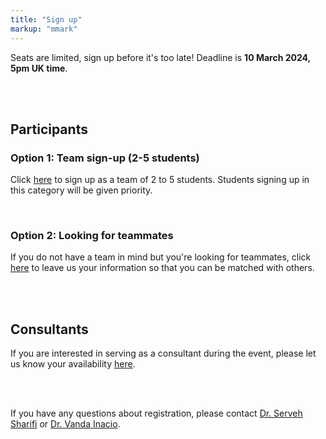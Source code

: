 ```yaml
---
title: "Sign up"
markup: "mmark"
---
```


Seats are limited, sign up before it's too late! Deadline is **10 March 2024, 5pm UK time**.

<br><br>

## Participants

### Option 1: Team sign-up (2-5 students)

<a href="https://forms.office.com/Pages/ResponsePage.aspx?id=sAafLmkWiUWHiRCgaTTcYRiRHjHRDWhOuLE_6JyNA0dUMTZVUjVBR0sySDZKR0VORjVFSFVXMFRNSS4u"><i class="fas fa-user-plus fa-2x" style="color:#03A9F4"></i></a> 

Click [here](https://forms.office.com/Pages/ResponsePage.aspx?id=sAafLmkWiUWHiRCgaTTcYRiRHjHRDWhOuLE_6JyNA0dUMTZVUjVBR0sySDZKR0VORjVFSFVXMFRNSS4u) to sign up as a team of 2 to 5 students. Students signing up in this category will be given priority.

<br>

### Option 2: Looking for teammates

<a href="https://forms.office.com/Pages/ResponsePage.aspx?id=sAafLmkWiUWHiRCgaTTcYRiRHjHRDWhOuLE_6JyNA0dUNVQ2MkFCT0NVM0lMTlhRUzZIVFRQMlAzVS4u"><i class="fas fa-user-plus fa-2x" style="color:#E91E63"></i></a> If you do not have a team in mind but you're looking for teammates, click [here](https://forms.office.com/Pages/ResponsePage.aspx?id=sAafLmkWiUWHiRCgaTTcYRiRHjHRDWhOuLE_6JyNA0dUNVQ2MkFCT0NVM0lMTlhRUzZIVFRQMlAzVS4u) to leave us your information so that you can be matched with others.

<br><br>

## Consultants

<a href="https://forms.office.com/Pages/ResponsePage.aspx?id=sAafLmkWiUWHiRCgaTTcYRiRHjHRDWhOuLE_6JyNA0dUQTRYNjFEU0pVTEZMNUoyUjhKVExGRTY5Ry4u"><i class="fas fa-user-plus fa-2x" style="color:#4285F4"></i></a> If you are interested in serving as a consultant during the event, please let us know your availability [here](https://forms.office.com/Pages/ResponsePage.aspx?id=sAafLmkWiUWHiRCgaTTcYRiRHjHRDWhOuLE_6JyNA0dUQTRYNjFEU0pVTEZMNUoyUjhKVExGRTY5Ry4u).

<br><br>

If you have any questions about registration, please contact [Dr. Serveh Sharifi](mailto:serveh.sharifi@ed.ac.uk) or [Dr. Vanda Inacio](mailto:vanda.inacio@ed.ac.uk).
